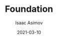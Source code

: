 ---
title: Foundation
author: Isaac Asimov
score: 5
date: 2021-03-10
pages: 234
cover: http://books.google.com/books/content?id=PKV6swEACAAJ&printsec=frontcover&img=1&zoom=1&source=gbs_api
link: https://books.google.com/books/about/Foundation.html?hl=&id=PKV6swEACAAJ
---